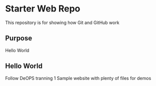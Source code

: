 # Starter Web Repo

This repository is for showing how Git and GitHub work

## Purpose
Hello World

## Hello World
Follow DeOPS tranning
1
Sample website with plenty of files for demos